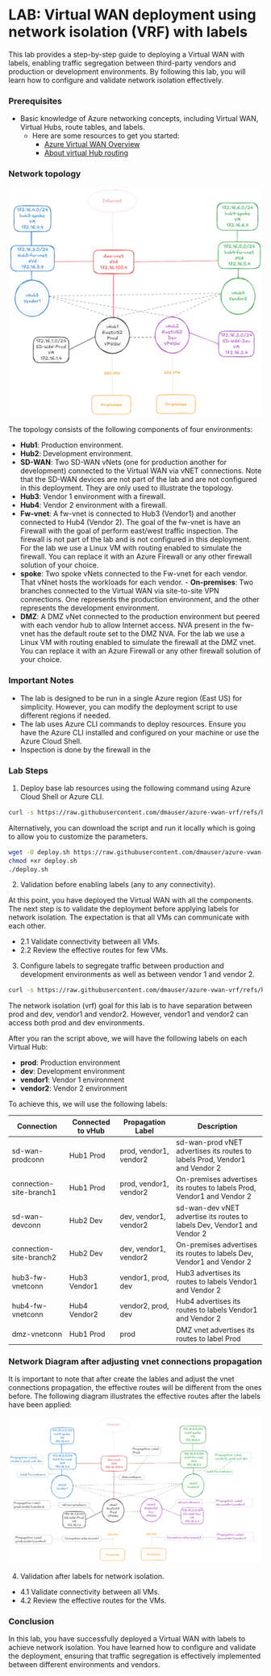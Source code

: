 # LAB: Virtual WAN deployment using network isolation (VRF) with labels

This lab provides a step-by-step guide to deploying a Virtual WAN with labels, enabling traffic segregation between third-party vendors and production or development environments. By following this lab, you will learn how to configure and validate network isolation effectively.

### Prerequisites

- Basic knowledge of Azure networking concepts, including Virtual WAN, Virtual Hubs, route tables, and labels.
    - Here are some resources to get you started:
      - [Azure Virtual WAN Overview](https://learn.microsoft.com/en-us/azure/virtual-wan/virtual-wan-about)
      - [About virtual Hub routing](https://learn.microsoft.com/en-us/azure/virtual-wan/about-virtual-hub-routing)

### Network topology

![](./media/diagram.png)

The topology consists of the following components of four environments:
- **Hub1**: Production environment.
- **Hub2**: Development environment.
- **SD-WAN**: Two SD-WAN vNets (one for production another for development) connected to the Virtual WAN via vNET connections. Note that the SD-WAN devices are not part of the lab and are not configured in this deployment. They are only used to illustrate the topology.
- **Hub3**: Vendor 1 environment with a firewall.
- **Hub4**: Vendor 2 environment with a firewall.
- **Fw-vnet**: A fw-vnet is connected to Hub3 (Vendor1) and another connected to Hub4 (Vendor 2). The goal of the fw-vnet is have an Firewall with the goal of perform east/west traffic inspection. The firewall is not part of the lab and is not configured in this deployment. For the lab we use a Linux VM with routing enabled to simulate the firewall. You can replace it with an Azure Firewall or any other firewall solution of your choice.
- **spoke**: Two spoke vNets connected to the Fw-vnet for each vendor. That vNnet hosts the workloads for each vendor. - **On-premises**: Two branches connected to the Virtual WAN via site-to-site VPN connections. One represents the production environment, and the other represents the development environment.
- **DMZ**: A DMZ vNet connected to the production environment but peered with each vendor hub to allow Internet access. NVA present in the fw-vnet has the default route set to the DMZ NVA. For the lab we use a Linux VM with routing enabled to simulate the firewall at the DMZ vnet. You can replace it with an Azure Firewall or any other firewall solution of your choice.

### Important Notes

- The lab is designed to be run in a single Azure region (East US) for simplicity. However, you can modify the deployment script to use different regions if needed.
- The lab uses Azure CLI commands to deploy resources. Ensure you have the Azure CLI installed and configured on your machine or use the Azure Cloud Shell.
- Inspection is done by the firewall in the 


### Lab Steps

1. Deploy base lab resources using the following command using Azure Cloud Shell or Azure CLI.

```bash
curl -s https://raw.githubusercontent.com/dmauser/azure-vwan-vrf/refs/heads/main/1deploy.azcli | bash
```

Alternatively, you can download the script and run it locally which is going to allow you to customize the parameters.

```bash
wget -O deploy.sh https://raw.githubusercontent.com/dmauser/azure-vwan-vrf/refs/heads/main/1deploy.azcli 
chmod +xr deploy.sh
./deploy.sh
```

2. Validation before enabling labels (any to any connectivity).

At this point, you have deployed the Virtual WAN with all the components. The next step is to validate the deployment before applying labels for network isolation. The expectation is that all VMs can communicate with each other.

 - 2.1 Validate connectivity between all VMs.
 - 2.2 Review the effective routes for few VMs.

3. Configure labels to segregate traffic between production and development environments as well as between vendor 1 and vendor 2.

```bash
curl -s https://raw.githubusercontent.com/dmauser/azure-vwan-vrf/refs/heads/main/2labelconfig.azcli | bash
```

The network isolation (vrf) goal for this lab is to have separation between prod and dev, vendor1 and vendor2. However, vendor1 and vendor2 can access both prod and dev environments.

After you ran the script above, we will have the following labels on each Virtual Hub:
- **prod**: Production environment
- **dev**: Development environment
- **vendor1**: Vendor 1 environment
- **vendor2**: Vendor 2 environment

To achieve this, we will use the following labels:

| Connection | Connected to vHub | Propagation Label | Description |
|------------|-------------------|-------------------|-------------|
| sd-wan-prodconn | Hub1 Prod | prod, vendor1, vendor2 | sd-wan-prod vNET advertises its routes to labels Prod, Vendor1 and Vendor 2 |
| connection-site-branch1 | Hub1 Prod | prod, vendor1, vendor2 | On-premises advertises its routes to labels Prod, Vendor1 and Vendor 2 |
| sd-wan-devconn | Hub2 Dev | dev, vendor1, vendor2 | sd-wan-dev vNET advertise its routes to labels Dev, Vendor1 and Vendor 2 |
| connection-site-branch2 | Hub2 Dev | dev, vendor1, vendor2 | On-premises advertises its routes to labels Dev, Vendor1 and Vendor 2 |
| hub3-fw-vnetconn | Hub3 Vendor1 | vendor1, prod, dev | Hub3 advertises its routes to labels Vendor1 and Vendor 2 |
| hub4-fw-vnetconn | Hub4 Vendor2 | vendor2, prod, dev | Hub4 advertises its routes to labels Vendor1 and Vendor 2 |
| dmz-vnetconn | Hub1 Prod | prod | DMZ vnet advertises its routes to label Prod |

### Network Diagram after adjusting vnet connections propagation

It is important to note that after create the lables and adjust the vnet connections propagation, the effective routes will be different from the ones before. The following diagram illustrates the effective routes after the labels have been applied:

![](/media/diagram-label.png)

4. Validation after labels for network isolation.

 - 4.1 Validate connectivity between all VMs.
 - 4.2 Review the effective routes for the VMs.

### Conclusion

In this lab, you have successfully deployed a Virtual WAN with labels to achieve network isolation. You have learned how to configure and validate the deployment, ensuring that traffic segregation is effectively implemented between different environments and vendors.